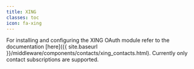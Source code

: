 ```yaml
---
title: XING
classes: toc
icon: fa-xing
---
```


For installing and configuring the XING OAuth module refer to the documentation [here]({{ site.baseurl }}/middleware/components/contacts/xing_contacts.html). Currently only contact subscriptions are supported.